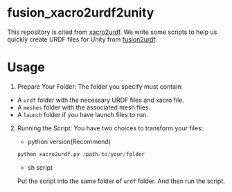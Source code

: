 # fusion_xacro2urdf2unity
This repository is cited from [xacro2urdf](https://github.com/doctorsrn/xacro2urdf). We write some scripts to help us quickly create URDF files for Unity from [fusion2urdf](https://github.com/syuntoku14/fusion2urdf).

# Usage
1. Prepare Your Folder:
The folder you specify must contain:
- A `urdf` folder with the necessary URDF files and xacro file.
- A `meshes` folder with the associated mesh files.
- A `launch` folder if you have launch files to run.

2. Running the Script:
You have two choices to transform your files:

    - python version(Recommend)

    ```python
    python xacro2urdf.py /path/to/your/folder
    ```

    - sh script

    Put the script into the same folder of `urdf` folder. And then run the script.



